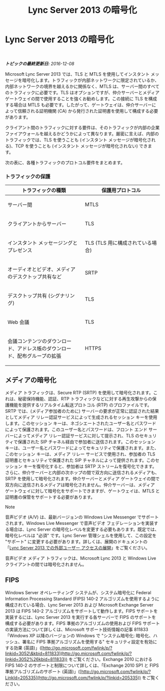 ﻿---
title: Lync Server 2013 の暗号化
TOCTitle: Lync Server 2013 の暗号化
ms:assetid: d18c74a6-385b-407b-98eb-0d525fa38fea
ms:mtpsurl: https://technet.microsoft.com/ja-jp/library/Dn481135(v=OCS.15)
ms:contentKeyID: 59679290
ms.date: 12/10/2016
mtps_version: v=OCS.15
ms.translationtype: HT
---

# Lync Server 2013 の暗号化

 

_**トピックの最終更新日:** 2016-12-08_

Microsoft Lync Server 2013 では、TLS と MTLS を使用してインスタント メッセージを暗号化します。トラフィックが内部ネットワークに限定されているか、内部ネットワークの境界を越えるかに関係なく、MTLS は、サーバー間のすべてのトラフィックに必要です。TLS はオプションですが、仲介サーバーとメディア ゲートウェイの間で使用することを強くお勧めします。この接続に TLS を構成する場合は MTLS も必要です。したがって、ゲートウェイは、仲介サーバーによって信頼される証明機関 (CA) から発行された証明書を使用して構成する必要があります。

クライアント間のトラフィックに対する要件は、そのトラフィックが内部の企業ファイアウォールを越えるかどうかによって異なります。厳密に言えば、内部のトラフィックでは、TLS を使うことも (インスタント メッセージが暗号化される)、TCP を使うことも (インスタント メッセージが暗号化されない) できます。

次の表に、各種トラフィックのプロトコル要件をまとめます。

### トラフィックの保護

<table>
<colgroup>
<col style="width: 50%" />
<col style="width: 50%" />
</colgroup>
<thead>
<tr class="header">
<th>トラフィックの種類</th>
<th>保護用プロトコル</th>
</tr>
</thead>
<tbody>
<tr class="odd">
<td><p>サーバー間</p></td>
<td><p>MTLS</p></td>
</tr>
<tr class="even">
<td><p>クライアントからサーバー</p></td>
<td><p>TLS</p></td>
</tr>
<tr class="odd">
<td><p>インスタント メッセージングとプレゼンス</p></td>
<td><p>TLS (TLS 用に構成されている場合)</p></td>
</tr>
<tr class="even">
<td><p>オーディオとビデオ、メディアのデスクトップ共有など</p></td>
<td><p>SRTP</p></td>
</tr>
<tr class="odd">
<td><p>デスクトップ共有 (シグナリング)</p></td>
<td><p>TLS</p></td>
</tr>
<tr class="even">
<td><p>Web 会議</p></td>
<td><p>TLS</p></td>
</tr>
<tr class="odd">
<td><p>会議コンテンツのダウンロード、アドレス帳のダウンロード、配布グループの拡張</p></td>
<td><p>HTTPS</p></td>
</tr>
</tbody>
</table>


## メディアの暗号化

メディア トラフィックは、Secure RTP (SRTP) を使用して暗号化されます。これは、秘密保持機能、認証、RTP トラフィックなどに対する再生攻撃からの保護機能を提供するリアルタイム転送プロトコル (RTP) のプロファイルです。SRTP では、(メディア参加者のために) サーバーの要求が正常に認証された結果としてメディア リレー認証サービスによって生成されるセッション キーを使用します。このセッション キーは、ネゴシエートされたユーザー名とパスワードによって保護されます。このユーザー名とパスワードは、フロント エンド サーバーによってメディア リレー認証サービスに対して提示され、TLS のセキュリティで保護された SIP チャネル経由で参加者に送信されます。このセッション キーは、ユーザー名とパスワードによってセキュリティで保護されます。また、このセッション キーは、メディア リレー サービスで使用され、参加者の TLS 証明書とセキュリティで保護された SIP チャネルによって提供されます。このセッション キーを復号化すると、参加者は SRTP ストリームを復号化できます。さらに、仲介サーバーと内部の次ホップの間で双方向に送信されるメディアも、SRTP を使用して暗号化されます。仲介サーバーとメディア ゲートウェイの間で双方向に送信されるメディアは暗号化されません。仲介サーバーは、メディア ゲートウェイに対して暗号化をサポートできますが、ゲートウェイは、MTLS と証明書の保管をサポートする必要があります。

> [!NOTE]
> 音声ビデオ (A/V) は、最新バージョンの Windows Live Messenger でサポートされます。Windows Live Messenger で音声ビデオ フェデレーションを実装する場合は、Lync Server の暗号化レベルを変更する必要もあります。既定では、暗号化レベルは &quot;必須&quot; です。Lync Server 管理シェルを使用して、この設定を &quot;サポート&quot; に変更する必要があります。詳しくは、展開のドキュメントの「<a href="lync-server-2013-deploying-external-user-access.md">Lync Server 2013 での外部ユーザー アクセスの展開</a>」をご覧ください。


音声ビデオ メディア トラフィックは、Microsoft Lync 2013 と Windows Live クライアントの間では暗号化されません。

## FIPS

Windows Server オペレーティング システムが、システム暗号化に Federal Information Processing Standard (FIPS) 140-2 アルゴリズムを使用するように構成されている場合、Lync Server 2013 および Microsoft Exchange Server 2013 は FIPS 140-2 アルゴリズムをサポートして動作します。FIPS サポートを実装するには、Lync Server 2013 を実行する各サーバーで FIPS のサポートを構成する必要があります。FIPS 準拠のアルゴリズムの使用および FIPS サポートの実装方法について詳しくは、Microsoft サポート技術情報の記事 811833 「Windows XP 以降のバージョンの Windows で "システム暗号化: 暗号化、ハッシュ、署名に FIPS 準拠アルゴリズムを使用する" セキュリティ設定を有効にする効果 (英語)」([http://go.microsoft.com/fwlink/p/?linkid=3052\&kbid=811833](http://go.microsoft.com/fwlink/p/?linkid=3052%26kbid=811833)) をご覧ください。Exchange 2010 における FIPS 140-2 のサポートと制限について詳しくは、「Exchange 2010 SP1 と FIPS 準拠アルゴリズムのサポート (英語)」([http://go.microsoft.com/fwlink/p/?LinkId=205335](http://go.microsoft.com/fwlink/p/?linkid=205335)) をご覧ください。

